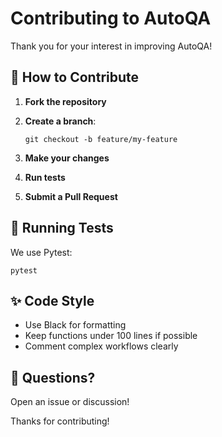 # Contributing to AutoQA

Thank you for your interest in improving AutoQA!

## 🚀 How to Contribute

1. **Fork the repository**
2. **Create a branch**:

   ```
   git checkout -b feature/my-feature
   ```
3. **Make your changes**
4. **Run tests**
5. **Submit a Pull Request**

## 🧪 Running Tests

We use Pytest:

```
pytest
```

## ✨ Code Style

* Use Black for formatting
* Keep functions under 100 lines if possible
* Comment complex workflows clearly

## 💬 Questions?

Open an issue or discussion!

Thanks for contributing!